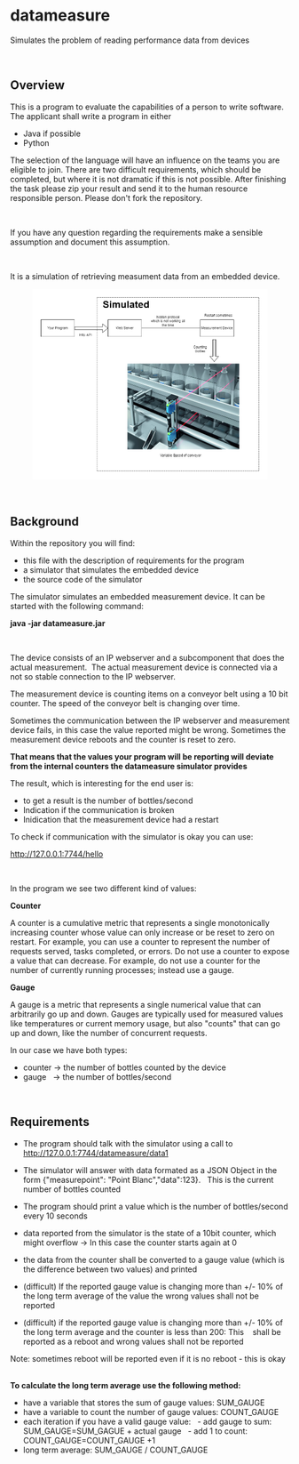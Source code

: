 # datameasure
Simulates the problem of reading performance data from devices

<br>

## Overview

This is a program to evaluate the capabilities of a person to write software.
The applicant shall write a program in either
- Java if possible
- Python



The selection of the language will have an influence on the teams you are eligible to join.
There are two difficult requirements, which should be completed, but where it is not dramatic if this is not possible.
After finishing the task please zip your result and send it to the human resource responsible person.
Please don't fork the repository.

 

If you have any question regarding the requirements make a sensible assumption and document this assumption.

 

It is a simulation of retrieving measument data from an embedded device.


<figure>
<img src="./Conveyor.png"/>
</figure>

<br>

## Background

Within the repository you will find:
- this file with the description of requirements for the program
- a simulator that simulates the embedded device
- the source code of the simulator

The simulator simulates an embedded measurement device. It can be started with the following command: 

**java -jar datameasure.jar**

<br>

The device consists of an IP webserver and a subcomponent that does the actual measurement. 
The actual measurement device is connected via a not so stable connection to the IP webserver.

The measurement device is counting items on a conveyor belt using a 10 bit counter.
The speed of the conveyor belt is changing over time.


Sometimes the communication between the IP webserver and measurement device fails, in this case the value reported might be wrong.
Sometimes the measurement device reboots and the counter is reset to zero.

**That means that the values your program will be reporting will deviate from the internal counters the datameasure simulator provides**
 

The result, which is interesting for the end user is:
- to get a result is the number of bottles/second
- Indication if the communication is broken
- Inidication that the measurement device had a restart


To check if communication with the simulator is okay you can use:

http://127.0.0.1:7744/hello

<br>

In the program we see two different kind of values:
 


**Counter**

A counter is a cumulative metric that represents a single monotonically increasing counter whose value can only increase or be reset to zero on restart. For example, you can use a counter to represent the number of requests served, tasks completed, or errors.
Do not use a counter to expose a value that can decrease. For example, do not use a counter for the number of currently running processes; instead use a gauge.
 

**Gauge**

A gauge is a metric that represents a single numerical value that can arbitrarily go up and down.
Gauges are typically used for measured values like temperatures or current memory usage, but also "counts" that can go up and down, like the number of concurrent requests.



In our case we have both types:
- counter -> the number of bottles counted by the device
- gauge   -> the number of bottles/second

<br>

## Requirements

- The program should talk with the simulator using a call to http://127.0.0.1:7744/datameasure/data1
- The simulator will answer with data formated as a JSON Object in the form {"measurepoint": "Point Blanc","data":123}.
  This is the current number of bottles counted
- The program should print a value which is the number of bottles/second every 10 seconds
- data reported from the simulator is the state of a 10bit counter, which might overflow -> In this case the counter starts again at 0
- the data from the counter shall be converted to a gauge value (which is the difference between two values) and printed


- (difficult) If the reported gauge value is changing more than +/- 10% of the long term average of the value the wrong values shall not be reported
- (difficult) if the reported gauge value is changing more than +/- 10% of the long term average and the counter is less than 200: This 
  shall be reported as a reboot and wrong values shall not be reported
 

Note: sometimes reboot will be reported even if it is no reboot - this is okay
 

**To calculate the long term average use the following method:**
- have a variable that stores the sum of gauge values: SUM_GAUGE
- have a variable to count the number of gauge values: COUNT_GAUGE
- each iteration if you have a valid gauge value:
  - add gauge to sum: SUM_GAUGE=SUM_GAGUE + actual gauge
  - add 1 to count:   COUNT_GAUGE=COUNT_GAUGE +1 
- long term average: SUM_GAUGE / COUNT_GAUGE
